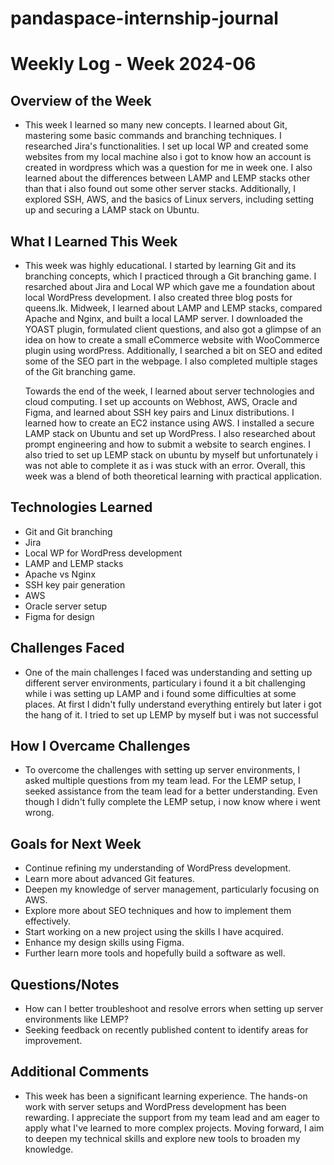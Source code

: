 # pandaspace-internship-journal

# Weekly Log - Week 2024-06

## Overview of the Week
- This week I learned so many new concepts. I learned about Git, mastering some basic commands and branching techniques. I researched Jira's functionalities. 
  I set up local WP and created some websites from my local machine also i got to know how an account is created in wordpress which was a question for me in week one. 
  I also learned about the differences between LAMP and LEMP stacks other than that i also found out some other server stacks. Additionally, I explored SSH, AWS, 
  and the basics of Linux servers, including setting up and securing a LAMP stack on Ubuntu. 

## What I Learned This Week
- This week was highly educational. I started by learning Git and its branching concepts, which I practiced through a Git branching game. I resarched about Jira and Local WP 
  which gave me a foundation about local WordPress development. I also created three blog posts for queens.lk. Midweek, I learned about LAMP and LEMP stacks, compared Apache 
  and Nginx, and built a local LAMP server. I downloaded the YOAST plugin, formulated client questions, and also got a glimpse of an idea on how to create a small eCommerce 
  website with WooCommerce plugin using wordPress. Additionally, I searched a bit on SEO and edited some of the SEO part in the webpage. I also completed multiple stages of the Git branching game.

  Towards the end of the week, I learned about server technologies and cloud computing. I set up accounts on Webhost, AWS, Oracle and Figma, and learned about SSH key pairs and Linux distributions. 
  I learned how to create an EC2 instance using AWS. I installed a secure LAMP stack on Ubuntu and set up WordPress. I also researched about prompt engineering and how to submit a website to search engines. 
  I also tried to set up LEMP stack on ubuntu by myself but unfortunately i was not able to complete it as i was stuck with an error. Overall, this week was a blend of both theoretical learning 
  with practical application.

## Technologies Learned
 - Git and Git branching
 - Jira 
 - Local WP for WordPress development
 - LAMP and LEMP stacks
 - Apache vs Nginx
 - SSH key pair generation
 - AWS 
 - Oracle server setup
 - Figma for design

## Challenges Faced
 - One of the main challenges I faced was understanding and setting up different server environments, particulary i found it a bit challenging while i was setting up LAMP 
   and i found some difficulties at some places. At first I didn't fully understand everything entirely but later i got the hang of it. I tried to set up LEMP by myself but i was not successful 

## How I Overcame Challenges
 - To overcome the challenges with setting up server environments, I asked multiple questions from my team lead. 
   For the LEMP setup, I seeked assistance from the team lead for a better understanding. Even though I didn't fully complete the LEMP setup, i now know where i went wrong.

## Goals for Next Week
 - Continue refining my understanding of WordPress development.
 - Learn more about advanced Git features.
 - Deepen my knowledge of server management, particularly focusing on AWS.
 - Explore more about SEO techniques and how to implement them effectively.
 - Start working on a new project using the skills I have acquired.
 - Enhance my design skills using Figma.
 - Further learn more tools and hopefully build a software as well.

## Questions/Notes
 - How can I better troubleshoot and resolve errors when setting up server environments like LEMP?
 - Seeking feedback on recently published content to identify areas for improvement.

## Additional Comments
 - This week has been a significant learning experience. The hands-on work with server setups and WordPress development has been rewarding. 
   I appreciate the support from my team lead and am eager to apply what I've learned to more complex projects. 
   Moving forward, I aim to deepen my technical skills and explore new tools to broaden my knowledge.
